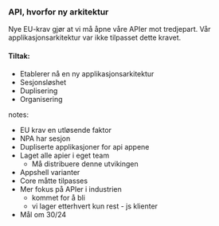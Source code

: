 ### API, hvorfor ny arkitektur

Nye EU-krav gjør at vi må åpne våre APIer mot tredjepart.
Vår applikasjonsarkitektur var ikke tilpasset dette kravet. 

#### Tiltak:
* Etablerer nå en ny applikasjonsarkitektur
* Sesjonsløshet
* Duplisering
* Organisering

notes:
* EU krav en utløsende faktor
* NPA har sesjon
* Dupliserte applikasjoner for api appene
* Laget alle apier i eget team
  * Må distribuere denne utvikingen
* Appshell varianter
* Core måtte tilpasses
* Mer fokus på APIer i industrien
  * kommet for å bli
  * vi lager etterhvert kun rest - js klienter
* Mål om 30/24
